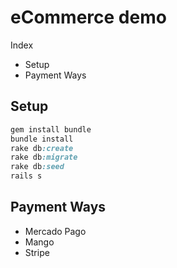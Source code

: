 # eCommerce demo

Index
- Setup
- Payment Ways

## Setup

```ruby
gem install bundle
bundle install
rake db:create
rake db:migrate
rake db:seed
rails s
```

## Payment Ways

* Mercado Pago
* Mango
* Stripe